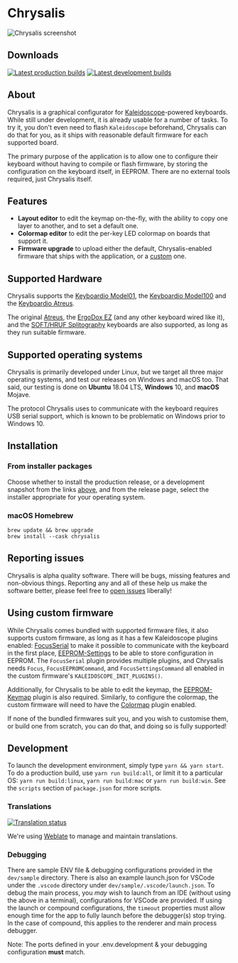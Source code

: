 Chrysalis
=========

![Chrysalis screenshot](data/screenshot.png)

## Downloads

[![Latest production builds][badge:production]][build:prod]
[![Latest development builds][badge:development]][build:dev]

 [badge:development]: https://img.shields.io/github/v/release/keyboardio/chrysalis?include_prereleases&label=Development&style=for-the-badge
 [badge:production]: https://img.shields.io/github/v/release/keyboardio/chrysalis?label=Production&style=for-the-badge
 [build:prod]: https://github.com/keyboardio/Chrysalis/releases/latest
 [build:dev]: https://github.com/keyboardio/Chrysalis/releases/tag/v0.11.3-snapshot

## About

Chrysalis is a graphical configurator for
[Kaleidoscope][kaleidoscope]-powered keyboards. While still under
development, it is already usable for a number of tasks. To try it,
you don't even need to flash `Kaleidoscope` beforehand, Chrysalis
can do that for you, as it ships with reasonable default firmware
for each supported board.

 [kaleidoscope]: https://github.com/keyboardio/Kaleidoscope

The primary purpose of the application is to allow one to configure their
keyboard without having to compile or flash firmware, by storing the
configuration on the keyboard itself, in EEPROM. There are no external tools
required, just Chrysalis itself.

## Features

* **Layout editor** to edit the keymap on-the-fly, with the ability to copy one
  layer to another, and to set a default one.
* **Colormap editor** to edit the per-key LED colormap on boards that support it.
* **Firmware upgrade** to upload either the default, Chrysalis-enabled firmware that ships with the application, or a [custom](#using-custom-firmware) one.

## Supported Hardware

Chrysalis supports the [Keyboardio Model01][hw:model01], the [Keyboardio
Model100][hw:model100] and the [Keyboardio Atreus][hw:kbio-atreus].

The original [Atreus][hw:atreus], the [ErgoDox EZ][hw:ergodox-ez] (and any other
keyboard wired like it), and the [SOFT/HRUF Splitography][hw:splitography]
keyboards are also supported, as long as they run suitable firmware.

 [hw:kbio-atreus]: https://shop.keyboard.io/collections/keyboardio-atreus
 [hw:model100]: https://www.indiegogo.com/projects/the-keyboardio-model-100--4/
 [hw:model01]: https://shop.keyboard.io/
 [hw:ergodox-ez]: https://ergodox-ez.com/
 [hw:atreus]: https://atreus.technomancy.us/
 [hw:splitography]: https://softhruf.love/collections/writers/products/soft-hruf-erl

## Supported operating systems

Chrysalis is primarily developed under Linux, but we target all three major
operating systems, and test our releases on Windows and macOS too. That said, our
testing is done on **Ubuntu** 18.04 LTS, **Windows** 10, and **macOS** Mojave.

The protocol Chrysalis uses to communicate with the keyboard requires USB serial
support, which is known to be problematic on Windows prior to Windows 10.

## Installation

### From installer packages

Choose whether to install the production release, or a development snapshot from
the links [above](#downloads), and from the release page, select the installer
appropriate for your operating system.

### macOS Homebrew

```
brew update && brew upgrade
brew install --cask chrysalis
```

## Reporting issues

Chrysalis is alpha quality software. There will be bugs, missing features and
non-obvious things. Reporting any and all of these help us make the software
better, please feel free to [open issues][issues] liberally!

 [issues]: https://github.com/keyboardio/Chrysalis/issues

## Using custom firmware

While Chrysalis comes bundled with supported firmware files, it also supports
custom firmware, as long as it has a few Kaleidoscope plugins enabled:
[FocusSerial][k:focus] to make it possible to communicate with the keyboard in
the first place, [EEPROM-Settings][k:eeprom-settings] to be able to store
configuration in EEPROM. The `FocusSerial` plugin provides multiple plugins, and
Chrysalis needs `Focus`, `FocusEEPROMCommand`, and `FocusSettingsCommand` all
enabled in the custom firmware's `KALEIDOSCOPE_INIT_PLUGINS()`.

Additionally, for Chrysalis to be able to edit the keymap, the
[EEPROM-Keymap][k:eeprom-keymap] plugin is also required. Similarly, to
configure the colormap, the custom firmware will need to have the
[Colormap][k:colormap] plugin enabled.

 [k:focus]: https://kaleidoscope.readthedocs.io/en/latest/plugins/Kaleidoscope-FocusSerial.html
 [k:eeprom-settings]: https://kaleidoscope.readthedocs.io/en/latest/plugins/Kaleidoscope-EEPROM-Settings.html
 [k:eeprom-keymap]: https://kaleidoscope.readthedocs.io/en/latest/plugins/Kaleidoscope-EEPROM-Keymap.html
 [k:colormap]: https://kaleidoscope.readthedocs.io/en/latest/plugins/Kaleidoscope-Colormap.html

If none of the bundled firmwares suit you, and you wish to customise them, or
build one from scratch, you can do that, and doing so is fully supported!

## Development

To launch the development environment, simply type `yarn && yarn start`. To do a
production build, use `yarn run build:all`, or limit it to a particular OS:
`yarn run build:linux`, `yarn run build:mac` or `yarn run build:win`. See the
`scripts` section of `package.json` for more scripts.

### Translations

[![Translation status](https://hosted.weblate.org/widgets/chrysalis/-/svg-badge.svg)][weblate]

We're using [Weblate][weblate] to manage and maintain translations.

 [weblate]: https://hosted.weblate.org/engage/chrysalis/

### Debugging

There are sample ENV file & debugging configurations provided in the `dev/sample` directory. There is also an example launch.json for VSCode under the `.vscode` directory under `dev/sample/.vscode/launch.json`. To debug the main process, you _may_ wish to launch from an IDE (without using the above in a terminal), configurations for VSCode are provided. If using the launch or compound configurations, the `timeout` properties must allow enough time for the app to fully launch before the debugger(s) stop trying. In the case of compound, this applies to the renderer and main process debugger.

Note: The ports defined in your .env.development & your debugging configuration **must** match.
